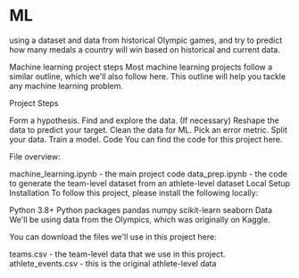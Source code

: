 # ML
using a  dataset and data from historical Olympic games, and try to predict how many medals a country will win based on historical and current data.


Machine learning project steps
Most machine learning projects follow a similar outline, which we'll also follow here. This outline will help you tackle any machine learning problem.

Project Steps

Form a hypothesis.
Find and explore the data.
(If necessary) Reshape the data to predict your target.
Clean the data for ML.
Pick an error metric.
Split your data.
Train a model.
Code
You can find the code for this project here.

File overview:

machine_learning.ipynb - the main project code
data_prep.ipynb - the code to generate the team-level dataset from an athlete-level dataset
Local Setup
Installation
To follow this project, please install the following locally:

Python 3.8+
Python packages
pandas
numpy
scikit-learn
seaborn
Data
We'll be using data from the Olympics, which was originally on Kaggle.

You can download the files we'll use in this project here:

teams.csv - the team-level data that we use in this project.
athlete_events.csv - this is the original athlete-level data
